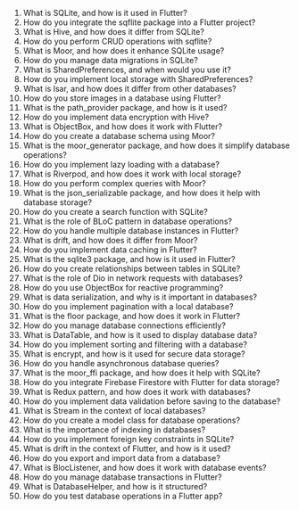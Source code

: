 1. What is SQLite, and how is it used in Flutter?
2. How do you integrate the sqflite package into a Flutter project?
3. What is Hive, and how does it differ from SQLite?
4. How do you perform CRUD operations with sqflite?
5. What is Moor, and how does it enhance SQLite usage?
6. How do you manage data migrations in SQLite?
7. What is SharedPreferences, and when would you use it?
8. How do you implement local storage with SharedPreferences?
9. What is Isar, and how does it differ from other databases?
10. How do you store images in a database using Flutter?
11. What is the path_provider package, and how is it used?
12. How do you implement data encryption with Hive?
13. What is ObjectBox, and how does it work with Flutter?
14. How do you create a database schema using Moor?
15. What is the moor_generator package, and how does it simplify database operations?
16. How do you implement lazy loading with a database?
17. What is Riverpod, and how does it work with local storage?
18. How do you perform complex queries with Moor?
19. What is the json_serializable package, and how does it help with database storage?
20. How do you create a search function with SQLite?
21. What is the role of BLoC pattern in database operations?
22. How do you handle multiple database instances in Flutter?
23. What is drift, and how does it differ from Moor?
24. How do you implement data caching in Flutter?
25. What is the sqlite3 package, and how is it used in Flutter?
26. How do you create relationships between tables in SQLite?
27. What is the role of Dio in network requests with databases?
28. How do you use ObjectBox for reactive programming?
29. What is data serialization, and why is it important in databases?
30. How do you implement pagination with a local database?
31. What is the floor package, and how does it work in Flutter?
32. How do you manage database connections efficiently?
33. What is DataTable, and how is it used to display database data?
34. How do you implement sorting and filtering with a database?
35. What is encrypt, and how is it used for secure data storage?
36. How do you handle asynchronous database queries?
37. What is the moor_ffi package, and how does it help with SQLite?
38. How do you integrate Firebase Firestore with Flutter for data storage?
39. What is Redux pattern, and how does it work with databases?
40. How do you implement data validation before saving to the database?
41. What is Stream in the context of local databases?
42. How do you create a model class for database operations?
43. What is the importance of indexing in databases?
44. How do you implement foreign key constraints in SQLite?
45. What is drift in the context of Flutter, and how is it used?
46. How do you export and import data from a database?
47. What is BlocListener, and how does it work with database events?
48. How do you manage database transactions in Flutter?
49. What is DatabaseHelper, and how is it structured?
50. How do you test database operations in a Flutter app?
